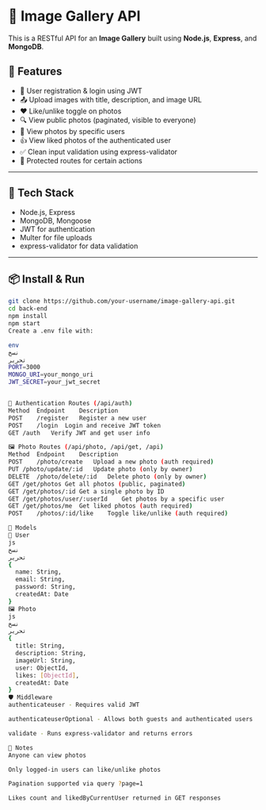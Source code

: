 # 📸 Image Gallery API

This is a RESTful API for an **Image Gallery** built using **Node.js**, **Express**, and **MongoDB**.

## 🚀 Features

- 🧑 User registration & login using JWT
- 📤 Upload images with title, description, and image URL
- ❤️ Like/unlike toggle on photos
- 🔍 View public photos (paginated, visible to everyone)
- 👤 View photos by specific users
- 👍 View liked photos of the authenticated user
- ✅ Clean input validation using express-validator
- 🔐 Protected routes for certain actions

---

## 🧩 Tech Stack

- Node.js, Express
- MongoDB, Mongoose
- JWT for authentication
- Multer for file uploads
- express-validator for data validation

---

## 📦 Install & Run

```bash
git clone https://github.com/your-username/image-gallery-api.git
cd back-end
npm install
npm start
Create a .env file with:

env
نسخ
تحرير
PORT=3000
MONGO_URI=your_mongo_uri
JWT_SECRET=your_jwt_secret


🔐 Authentication Routes (/api/auth)
Method	Endpoint	Description
POST	/register	Register a new user
POST	/login	Login and receive JWT token
GET	/auth	Verify JWT and get user info

🖼️ Photo Routes (/api/photo, /api/get, /api)
Method	Endpoint	Description
POST	/photo/create	Upload a new photo (auth required)
PUT	/photo/update/:id	Update photo (only by owner)
DELETE	/photo/delete/:id	Delete photo (only by owner)
GET	/get/photos	Get all photos (public, paginated)
GET	/get/photos/:id	Get a single photo by ID
GET	/get/photos/user/:userId	Get photos by a specific user
GET	/get/photos/me	Get liked photos (auth required)
POST	/photos/:id/like	Toggle like/unlike (auth required)

🧪 Models
👤 User
js
نسخ
تحرير
{
  name: String,
  email: String,
  password: String,
  createdAt: Date
}
🖼️ Photo
js
نسخ
تحرير
{
  title: String,
  description: String,
  imageUrl: String,
  user: ObjectId,
  likes: [ObjectId],
  createdAt: Date
}
🛡️ Middleware
authenticateuser - Requires valid JWT

authenticateuserOptional - Allows both guests and authenticated users

validate - Runs express-validator and returns errors

📌 Notes
Anyone can view photos

Only logged-in users can like/unlike photos

Pagination supported via query ?page=1

Likes count and likedByCurrentUser returned in GET responses



